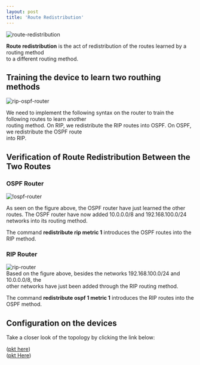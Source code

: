 ```yaml
---
layout: post
title: 'Route Redistribution'
---
```


![route-redistribution](https://raw.githubusercontent.com/fidelis24/img/master/route-redistribution.png)


**Route redistribution** is the act of redistribution of the routes learned by a routing method  
to a different routing method.    
  

## Training the device to learn two routhing methods  
  
![rip-ospf-router](https://raw.githubusercontent.com/fidelis24/img/master/rip-ospf-router.png)  

We need to implement the following syntax on the router to train the following routes to learn another  
routing method. On RIP, we redistribute the RIP routes into OSPF. On OSPF, we redistribute the OSPF route      
into RIP.  
  

## Verification of Route Redistribution Between the Two Routes  
  
### OSPF Router  
![!ospf-router](https://raw.githubusercontent.com/fidelis24/img/master/ospf-router.png)  
  
As seen on the figure above, the OSPF router have just learned the other routes. The OSPF router have now added   10.0.0.0/8 and 192.168.100.0/24 networks into its routing method.  

The command **redistribute rip metric 1** introduces the OSPF routes into the RIP method.  
  
      
### RIP Router  
![rip-router](https://raw.githubusercontent.com/fidelis24/img/master/rip-router.png)  
Based on the figure above, besides the networks 192.168.100.0/24 and 10.0.0.0/8, the  
other networks have just been added through the RIP routing method.  
     
The command **redistribute ospf 1 metric 1** introduces the RIP routes into the OSPF method.  

## Configuration on the devices  

Take a closer look of the topology by clicking the link below:

([pkt here](https://github.com/fidelis24/route-redistribution-ospf-and-rip/raw/main/Route-redistribution-ospf-and-rip.pkt))  
 ([pkt Here](https://github.com/fidelis24/port-security_to_protect_the_network_within/raw/master/Port-security_to_Protect_the_network_within.pkt))




  
  